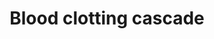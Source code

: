 ---
annotations:
- type: Pathway Ontology
  value: coagulation cascade pathway
authors:
- MaintBot
- Thomas
- Christine Chichester
- Eweitz
description: 'Coagulation is a complex process by which blood forms clots. It is an
  important part of hemostasis (the cessation of blood loss from a damaged vessel),
  wherein a damaged blood vessel wall is covered by a platelet and fibrin-containing
  clot to stop bleeding and begin repair of the damaged vessel. Disorders of coagulation
  can lead to an increased risk of bleeding (hemorrhage) or clotting (thrombosis).  Source:
  [[wikipedia:Coagulation|Wikipedia]]'
last-edited: 2021-05-21
organisms:
- Canis familiaris
redirect_from:
- /index.php/Pathway:WP1122
- /instance/WP1122
schema-jsonld:
- '@context': https://schema.org/
  '@id': https://wikipathways.github.io/pathways/WP1122.html
  '@type': Dataset
  creator:
    '@type': Organization
    name: WikiPathways
  description: 'Coagulation is a complex process by which blood forms clots. It is
    an important part of hemostasis (the cessation of blood loss from a damaged vessel),
    wherein a damaged blood vessel wall is covered by a platelet and fibrin-containing
    clot to stop bleeding and begin repair of the damaged vessel. Disorders of coagulation
    can lead to an increased risk of bleeding (hemorrhage) or clotting (thrombosis).  Source:
    [[wikipedia:Coagulation|Wikipedia]]'
  keywords:
  - F8A1
  - PLAU
  - F10
  - F13B
  - VWF
  - F2
  - SERPINF2
  - F12
  - SERPINB2
  - PLAT
  - Prothrombinase Complex
  - FGA
  - FGB
  - F7
  - F5
  - FGG
  - PLG
  - F8
  - F9
  - SERPINE1
  - Fibrin
  - F11
  license: CC0
  name: Blood clotting cascade
seo: CreativeWork
title: Blood clotting cascade
wpid: WP1122
---